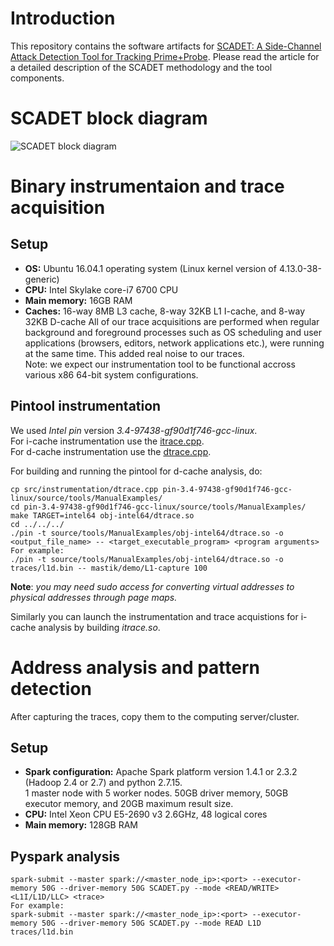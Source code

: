 # Introduction

This repository contains the software artifacts for [SCADET: A Side-Channel Attack Detection Tool for Tracking Prime+Probe](https://dl.acm.org/citation.cfm?id=3240844). Please read the article for a detailed description of the SCADET methodology and the tool components.

# SCADET block diagram
![SCADET block diagram](https://github.com/sabbaghm/SCADET/blob/master/figures/SCADET_BD.png)
# Binary instrumentaion and trace acquisition
## Setup
* **OS:** Ubuntu 16.04.1 operating system (Linux kernel version of 4.13.0-38-generic)
* **CPU:** Intel Skylake core-i7 6700 CPU
* **Main memory:** 16GB RAM
* **Caches:** 16-way 8MB L3 cache, 8-way 32KB L1 I-cache, and 8-way 32KB D-cache
All of our trace acquisitions are performed when regular background and foreground processes such as OS scheduling and user applications (browsers, editors, network applications etc.), were running at the same time. This added real noise to our traces.<br /> 
Note: we expect our instrumentation tool to be functional accross various x86 64-bit system configurations.
## Pintool instrumentation
We used *Intel pin* version *3.4-97438-gf90d1f746-gcc-linux*.<br /> 
For i-cache instrumentation use the [itrace.cpp](https://github.com/sabbaghm/SCADET/blob/master/src/instrumentation/itrace.cpp).<br /> 
For d-cache instrumentation use the [dtrace.cpp](https://github.com/sabbaghm/SCADET/blob/master/src/instrumentation/dtrace.cpp).<br /> 

For building and running the pintool for d-cache analysis, do:
```shell
cp src/instrumentation/dtrace.cpp pin-3.4-97438-gf90d1f746-gcc-linux/source/tools/ManualExamples/
cd pin-3.4-97438-gf90d1f746-gcc-linux/source/tools/ManualExamples/
make TARGET=intel64 obj-intel64/dtrace.so
cd ../../../
./pin -t source/tools/ManualExamples/obj-intel64/dtrace.so -o <output_file_name> -- <target_executable_program> <program arguments>
For example:
./pin -t source/tools/ManualExamples/obj-intel64/dtrace.so -o traces/l1d.bin -- mastik/demo/L1-capture 100
```
**Note**: *you may need sudo access for converting virtual addresses to physical addresses through page maps.*

Similarly you can launch the instrumentation and trace acquistions for i-cache analysis by building *itrace.so*.

# Address analysis and pattern detection
After capturing the traces, copy them to the computing server/cluster.
## Setup
* **Spark configuration:** 
Apache Spark platform version 1.4.1 or 2.3.2 (Hadoop 2.4 or 2.7) and python 2.7.15.<br /> 
1 master node with 5 worker nodes. 50GB driver memory, 50GB executor memory, and 20GB maximum result size.
* **CPU:** Intel Xeon CPU E5-2690 v3 2.6GHz, 48 logical cores
* **Main memory:** 128GB RAM
## Pyspark analysis
```shell
spark-submit --master spark://<master_node_ip>:<port> --executor-memory 50G --driver-memory 50G SCADET.py --mode <READ/WRITE> <L1I/L1D/LLC> <trace>
For example:
spark-submit --master spark://<master_node_ip>:<port> --executor-memory 50G --driver-memory 50G SCADET.py --mode READ L1D traces/l1d.bin
```

